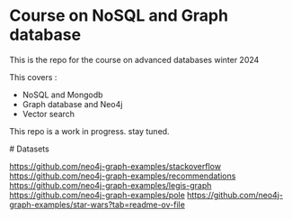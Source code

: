 # Course on NoSQL and Graph database

This is the repo for the course on advanced databases winter 2024

This covers :

- NoSQL and Mongodb
- Graph database and Neo4j
- Vector search

This repo is a work in progress. stay tuned.


# Datasets

https://github.com/neo4j-graph-examples/stackoverflow
https://github.com/neo4j-graph-examples/recommendations
https://github.com/neo4j-graph-examples/legis-graph
https://github.com/neo4j-graph-examples/pole
https://github.com/neo4j-graph-examples/star-wars?tab=readme-ov-file

